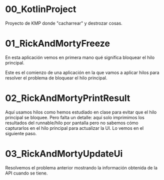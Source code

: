 # 00_KotlinProject
Proyecto de KMP donde "cacharrear" y destrozar cosas.

# 01_RickAndMortyFreeze
En esta aplicación vemos en primera mano qué significa bloquear el hilo principal.

Este es el comienzo de una aplicación en la que vamos a aplicar hilos para resolver el problema de bloquear el hilo principal.

# 02_RickAndMortyPrintResult
Aquí usamos hilos como hemos estudiado en clase para evitar que el hilo principal se bloquee. Pero falta un detalle: aquí solo imprimimos los resultados del runnable/hilo por pantalla pero no sabemos cómo capturarlos en el hilo principal para actualizar la UI. Lo vemos en el siguiente paso.

# 03_RickAndMortyUpdateUi
Resolvemos el problema anterior mostrando la información obtenida de la API cuando se tiene.
